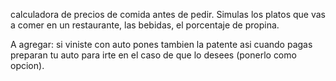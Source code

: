 calculadora de precios de comida antes de pedir. Simulas los platos que vas a comer en un restaurante, las bebidas, el porcentaje de propina.

A agregar: si viniste con auto pones tambien la patente asi cuando pagas preparan tu auto para irte en el caso de que lo desees (ponerlo como opcion).